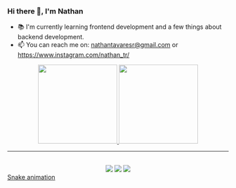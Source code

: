 ### Hi there 👋, I'm Nathan

- 📚 I'm currently learning frontend development and a few things about backend development.
- 📫 You can reach me on: nathantavaresr@gmail.com or https://www.instagram.com/nathan_tr/
<div align="center">
  <a href="https://github.com/nathantavaress">
  <img height="180em" src="https://github-readme-stats.vercel.app/api?username=nathantavaress&show_icons=true&theme=radical&include_all_commits=true&count_private=true"/>
  <img height="180em" src="https://github-readme-stats.vercel.app/api/top-langs/?username=nathantavaress&layout=compact&langs_count=7&theme=radical"/>
</div>
<div> 

<hr>
</br>
<div align="center">
  <a href="https://instagram.com/nathan_tr" target="_blank"><img src="https://img.shields.io/badge/-Instagram-%23E4405F?style=for-the-badge&logo=instagram&logoColor=white" target="_blank"></a>
  <a href = "mailto:nathantavaresra@gmail.com"><img src="https://img.shields.io/badge/-Gmail-%23333?style=for-the-badge&logo=gmail&logoColor=white" target="_blank"></a>
  <a href="https://www.linkedin.com/in/nathan-tavares-rocha-b45835213/" target="_blank"><img src="https://img.shields.io/badge/-LinkedIn-%230077B5?style=for-the-badge&logo=linkedin&logoColor=white" target="_blank"></a> 
 </div
 
 [Snake animation](https://github.com/nathantavaress/nathantavaress/blob/output/github-contribution-grid-snake.svg)
  
</div>
